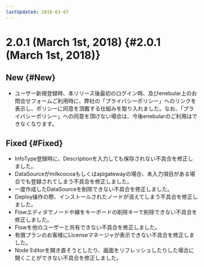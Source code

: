 ```yaml
---
lastUpdated: 2018-03-07
---
```


# 2.0.1 (March 1st, 2018) {#2.0.1 (March 1st, 2018)}

## New {#New}

- ユーザー新規登録時、本リリース後最初のログイン時、及びenebular上のお問合せフォームご利用時に、弊社の「プライバシーポリシー」へのリンクを表示し、ポリシーに同意を頂戴する仕組みを取り入れました。なお、「プライバシーポリシー」への同意を頂けない場合は、今後enebularのご利用はできなくなります。

## Fixed {#Fixed}

- InfoType登録時に、Descriptionを入力しても保存されない不具合を修正しました。
- DataSourceがmilkcocoaもしくはapigatewayの場合、未入力項目がある場合でも登録されてしまう不具合を修正しました。
- 一度作成したDataSourceを削除できない不具合を修正しました。
- Deploy操作の際、インストールされたノードが消えてしまう不具合を修正しました。
- Flowエディタでノードや線をキーボードの削除キーで削除できない不具合を修正しました。
- Flowを他のユーザーと共有できない不具合を修正しました。
- 有償プランのお客様にLicenseマネージャが表示できない不具合を修正しました。
- Node Editorを開き直そうとしたり、画面をリフレッシュしたりした場合に開くことができない不具合を修正しました。
